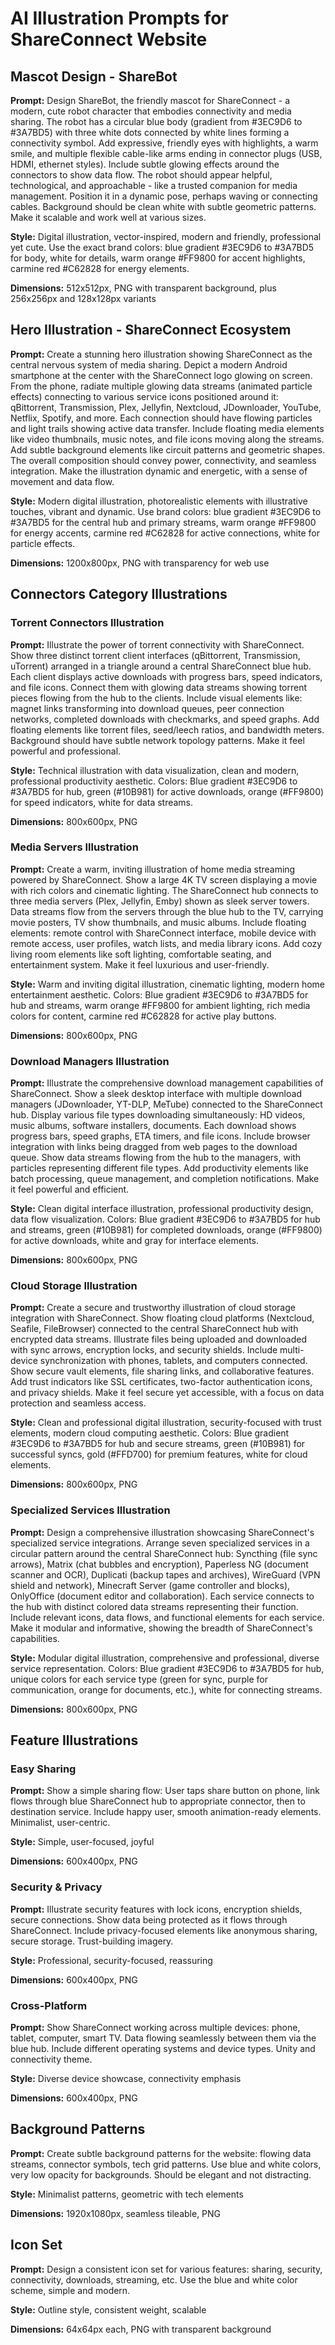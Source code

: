 # AI Illustration Prompts for ShareConnect Website

## Mascot Design - ShareBot
**Prompt:** Design ShareBot, the friendly mascot for ShareConnect - a modern, cute robot character that embodies connectivity and media sharing. The robot has a circular blue body (gradient from #3EC9D6 to #3A7BD5) with three white dots connected by white lines forming a connectivity symbol. Add expressive, friendly eyes with highlights, a warm smile, and multiple flexible cable-like arms ending in connector plugs (USB, HDMI, ethernet styles). Include subtle glowing effects around the connectors to show data flow. The robot should appear helpful, technological, and approachable - like a trusted companion for media management. Position it in a dynamic pose, perhaps waving or connecting cables. Background should be clean white with subtle geometric patterns. Make it scalable and work well at various sizes.

**Style:** Digital illustration, vector-inspired, modern and friendly, professional yet cute. Use the exact brand colors: blue gradient #3EC9D6 to #3A7BD5 for body, white for details, warm orange #FF9800 for accent highlights, carmine red #C62828 for energy elements.

**Dimensions:** 512x512px, PNG with transparent background, plus 256x256px and 128x128px variants

## Hero Illustration - ShareConnect Ecosystem
**Prompt:** Create a stunning hero illustration showing ShareConnect as the central nervous system of media sharing. Depict a modern Android smartphone at the center with the ShareConnect logo glowing on screen. From the phone, radiate multiple glowing data streams (animated particle effects) connecting to various service icons positioned around it: qBittorrent, Transmission, Plex, Jellyfin, Nextcloud, JDownloader, YouTube, Netflix, Spotify, and more. Each connection should have flowing particles and light trails showing active data transfer. Include floating media elements like video thumbnails, music notes, and file icons moving along the streams. Add subtle background elements like circuit patterns and geometric shapes. The overall composition should convey power, connectivity, and seamless integration. Make the illustration dynamic and energetic, with a sense of movement and data flow.

**Style:** Modern digital illustration, photorealistic elements with illustrative touches, vibrant and dynamic. Use brand colors: blue gradient #3EC9D6 to #3A7BD5 for the central hub and primary streams, warm orange #FF9800 for energy accents, carmine red #C62828 for active connections, white for particle effects.

**Dimensions:** 1200x800px, PNG with transparency for web use

## Connectors Category Illustrations

### Torrent Connectors Illustration
**Prompt:** Illustrate the power of torrent connectivity with ShareConnect. Show three distinct torrent client interfaces (qBittorrent, Transmission, uTorrent) arranged in a triangle around a central ShareConnect blue hub. Each client displays active downloads with progress bars, speed indicators, and file icons. Connect them with glowing data streams showing torrent pieces flowing from the hub to the clients. Include visual elements like: magnet links transforming into download queues, peer connection networks, completed downloads with checkmarks, and speed graphs. Add floating elements like torrent files, seed/leech ratios, and bandwidth meters. Background should have subtle network topology patterns. Make it feel powerful and professional.

**Style:** Technical illustration with data visualization, clean and modern, professional productivity aesthetic. Colors: Blue gradient #3EC9D6 to #3A7BD5 for hub, green (#10B981) for active downloads, orange (#FF9800) for speed indicators, white for data streams.

**Dimensions:** 800x600px, PNG

### Media Servers Illustration
**Prompt:** Create a warm, inviting illustration of home media streaming powered by ShareConnect. Show a large 4K TV screen displaying a movie with rich colors and cinematic lighting. The ShareConnect hub connects to three media servers (Plex, Jellyfin, Emby) shown as sleek server towers. Data streams flow from the servers through the blue hub to the TV, carrying movie posters, TV show thumbnails, and music albums. Include floating elements: remote control with ShareConnect interface, mobile device with remote access, user profiles, watch lists, and media library icons. Add cozy living room elements like soft lighting, comfortable seating, and entertainment system. Make it feel luxurious and user-friendly.

**Style:** Warm and inviting digital illustration, cinematic lighting, modern home entertainment aesthetic. Colors: Blue gradient #3EC9D6 to #3A7BD5 for hub and streams, warm orange #FF9800 for ambient lighting, rich media colors for content, carmine red #C62828 for active play buttons.

**Dimensions:** 800x600px, PNG

### Download Managers Illustration
**Prompt:** Illustrate the comprehensive download management capabilities of ShareConnect. Show a sleek desktop interface with multiple download managers (JDownloader, YT-DLP, MeTube) connected to the ShareConnect hub. Display various file types downloading simultaneously: HD videos, music albums, software installers, documents. Each download shows progress bars, speed graphs, ETA timers, and file icons. Include browser integration with links being dragged from web pages to the download queue. Show data streams flowing from the hub to the managers, with particles representing different file types. Add productivity elements like batch processing, queue management, and completion notifications. Make it feel powerful and efficient.

**Style:** Clean digital interface illustration, professional productivity design, data flow visualization. Colors: Blue gradient #3EC9D6 to #3A7BD5 for hub and streams, green (#10B981) for completed downloads, orange (#FF9800) for active downloads, white and gray for interface elements.

**Dimensions:** 800x600px, PNG

### Cloud Storage Illustration
**Prompt:** Create a secure and trustworthy illustration of cloud storage integration with ShareConnect. Show floating cloud platforms (Nextcloud, Seafile, FileBrowser) connected to the central ShareConnect hub with encrypted data streams. Illustrate files being uploaded and downloaded with sync arrows, encryption locks, and security shields. Include multi-device synchronization with phones, tablets, and computers connected. Show secure vault elements, file sharing links, and collaborative features. Add trust indicators like SSL certificates, two-factor authentication icons, and privacy shields. Make it feel secure yet accessible, with a focus on data protection and seamless access.

**Style:** Clean and professional digital illustration, security-focused with trust elements, modern cloud computing aesthetic. Colors: Blue gradient #3EC9D6 to #3A7BD5 for hub and secure streams, green (#10B981) for successful syncs, gold (#FFD700) for premium features, white for cloud elements.

**Dimensions:** 800x600px, PNG

### Specialized Services Illustration
**Prompt:** Design a comprehensive illustration showcasing ShareConnect's specialized service integrations. Arrange seven specialized services in a circular pattern around the central ShareConnect hub: Syncthing (file sync arrows), Matrix (chat bubbles and encryption), Paperless NG (document scanner and OCR), Duplicati (backup tapes and archives), WireGuard (VPN shield and network), Minecraft Server (game controller and blocks), OnlyOffice (document editor and collaboration). Each service connects to the hub with distinct colored data streams representing their function. Include relevant icons, data flows, and functional elements for each service. Make it modular and informative, showing the breadth of ShareConnect's capabilities.

**Style:** Modular digital illustration, comprehensive and professional, diverse service representation. Colors: Blue gradient #3EC9D6 to #3A7BD5 for hub, unique colors for each service type (green for sync, purple for communication, orange for documents, etc.), white for connecting streams.

**Dimensions:** 800x600px, PNG

## Feature Illustrations

### Easy Sharing
**Prompt:** Show a simple sharing flow: User taps share button on phone, link flows through blue ShareConnect hub to appropriate connector, then to destination service. Include happy user, smooth animation-ready elements. Minimalist, user-centric.

**Style:** Simple, user-focused, joyful

**Dimensions:** 600x400px, PNG

### Security & Privacy
**Prompt:** Illustrate security features with lock icons, encryption shields, secure connections. Show data being protected as it flows through ShareConnect. Include privacy-focused elements like anonymous sharing, secure storage. Trust-building imagery.

**Style:** Professional, security-focused, reassuring

**Dimensions:** 600x400px, PNG

### Cross-Platform
**Prompt:** Show ShareConnect working across multiple devices: phone, tablet, computer, smart TV. Data flowing seamlessly between them via the blue hub. Include different operating systems and device types. Unity and connectivity theme.

**Style:** Diverse device showcase, connectivity emphasis

**Dimensions:** 600x400px, PNG

## Background Patterns
**Prompt:** Create subtle background patterns for the website: flowing data streams, connector symbols, tech grid patterns. Use blue and white colors, very low opacity for backgrounds. Should be elegant and not distracting.

**Style:** Minimalist patterns, geometric with tech elements

**Dimensions:** 1920x1080px, seamless tileable, PNG

## Icon Set
**Prompt:** Design a consistent icon set for various features: sharing, security, connectivity, downloads, streaming, etc. Use the blue and white color scheme, simple and modern.

**Style:** Outline style, consistent weight, scalable

**Dimensions:** 64x64px each, PNG with transparent background